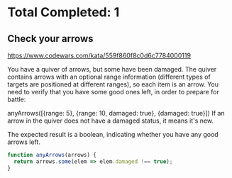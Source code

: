 # Total Completed: 1

## Check your arrows

https://www.codewars.com/kata/559f860f8c0d6c7784000119

You have a quiver of arrows, but some have been damaged. The quiver contains arrows with an optional range information (different types of targets are positioned at different ranges), so each item is an arrow.
You need to verify that you have some good ones left, in order to prepare for battle:

anyArrows([{range: 5}, {range: 10, damaged: true}, {damaged: true}])
If an arrow in the quiver does not have a damaged status, it means it's new.

The expected result is a boolean, indicating whether you have any good arrows left.

```javascript
function anyArrows(arrows) {
  return arrows.some(elem => elem.damaged !== true);
}
```
